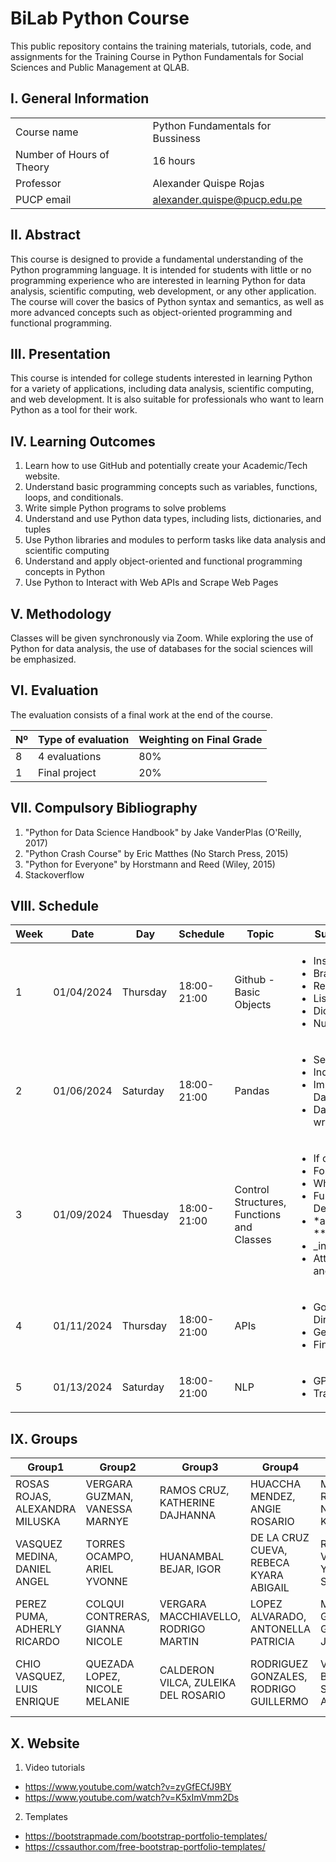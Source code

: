 # BiLab Python Course

This public repository contains the training materials, tutorials, code, and assignments for the Training Course in Python Fundamentals for Social Sciences and Public Management at QLAB.

## I. General Information

|  | | 
|:-------------------|---|
| Course name | Python Fundamentals for Bussiness | 
| Number of Hours of Theory | 16 hours |
| Professor | Alexander Quispe Rojas |
| PUCP email | alexander.quispe@pucp.edu.pe |


## II. Abstract

This course is designed to provide a fundamental understanding of the Python programming language. It is intended for students with little or no programming experience who are interested in learning Python for data analysis, scientific computing, web development, or any other application. The course will cover the basics of Python syntax and semantics, as well as more advanced concepts such as object-oriented programming and functional programming.

## III. Presentation

This course is intended for college students interested in learning Python for a variety of applications, including data analysis, scientific computing, and web development. It is also suitable for professionals who want to learn Python as a tool for their work.

## IV. Learning Outcomes

1.	Learn how to use GitHub and potentially create your Academic/Tech website.
2.	Understand basic programming concepts such as variables, functions, loops, and conditionals.
3.	Write simple Python programs to solve problems
4.	Understand and use Python data types, including lists, dictionaries, and tuples
5.	Use Python libraries and modules to perform tasks like data analysis and scientific computing
6.	Understand and apply object-oriented and functional programming concepts in Python
7.	Use Python to Interact with Web APIs and Scrape Web Pages

## V. Methodology

Classes will be given synchronously via Zoom. While exploring the use of Python for data analysis, the use of databases for the social sciences will be emphasized.

## VI. Evaluation

The evaluation consists of a final work at the end of the course.

| Nº | Type of evaluation | Weighting on Final Grade |
|:-------------------|---| ---|
| 8 | 4 evaluations | 80% |
| 1 | Final project | 20%|

## VII. Compulsory Bibliography

1.	"Python for Data Science Handbook" by Jake VanderPlas (O'Reilly, 2017) 
2.	"Python Crash Course" by Eric Matthes (No Starch Press, 2015) 
3.	"Python for Everyone" by Horstmann and Reed (Wiley, 2015)
4.	Stackoverflow

## VIII. Schedule

|Week|Date|Day|Schedule|Topic|Subtopic
|---|---|---|---|---|---|
|1|01/04/2024|Thursday|18:00-21:00| Github - Basic Objects| <ul>  <li>Installation</li>   <li>Branches</li>   <li>Repository </li> <li>Lists</li>   <li>Dictionaries</li>   <li>NumPy </li> </ul>   
|2|01/06/2024|Saturday|18:00-21:00| Pandas | <ul>  <li> Series </li>   <li>Indexing</li>   <li>Importing Data </li> <li> Data wrangling </li> </ul>      
|3|01/09/2024|Thuesday|18:00-21:00 | Control Structures, Functions and Classes| <ul>  <li> If condition </li>   <li> For loop</li>   <li> While Loop</li> <li> Function Definitions </li>   <li> *args and **kwwargs </li>   <li> \_init_</li> <li> Attributes and Methods</li> </ul>    
|4|01/11/2024|Thursday|18:00-21:00| APIs| <ul>  <li>Google Directions</li>   <li>Geolocation</li> <li>Finance APIs</li> </ul>   
|5|01/13/2024|Saturday|18:00-21:00| NLP| <ul>  <li> GPT-4 </li>   <li> Transformers </li>   </ul> 

## IX. Groups
| Group1                         | Group2                          | Group3                               | Group4                                 | Group5                             | Group6                              | Group7                                    | Group8                            | Group9                              |
| ------------------------------ | ------------------------------- | ------------------------------------ | -------------------------------------- | ---------------------------------- | ----------------------------------- | ----------------------------------------- | --------------------------------- | ----------------------------------- |
| ROSAS ROJAS, ALEXANDRA MILUSKA | VERGARA GUZMAN, VANESSA MARNYE  | RAMOS CRUZ, KATHERINE DAJHANNA       | HUACCHA MENDEZ, ANGIE ROSARIO          | MUÑOZ ROSADIO, NATALY KAHLIL       | SANDOVAL SILVA, ALEJANDRO JESUS     | ACERO HILARES, ANDREA ALESSANDRA          | CALDERON GONZALES, JOE ADRIAN     | QUILCATE CASTAÑEDA, CAMILA          |
| VASQUEZ MEDINA, DANIEL ANGEL   | TORRES OCAMPO, ARIEL YVONNE     | HUANAMBAL BEJAR, IGOR                | DE LA CRUZ CUEVA, REBECA KYARA ABIGAIL | RIOS VALDIVIA, YTTAN SEBASTIAN     | BOCANEGRA MORALES, CRISTIAN OMAR    | RUA ZARATE, DYLAN ARIAM                   | BRAVO TAVERA, MADISON NICOLE      | CENTENO CUCCHE, LUIGGI JOAQUIN JUDA |
| PEREZ PUMA, ADHERLY RICARDO    | COLQUI CONTRERAS, GIANNA NICOLE | VERGARA MACCHIAVELLO, RODRIGO MARTIN | LOPEZ ALVARADO, ANTONELLA PATRICIA     | MARTINEZ GUTIERREZ, GUSTAVO JAVIER | DAVILA ROMERO, CAMILA DANIELA       | CALLE PALACIOS, ANDRES DANIEL             | RENDON FLORES, MIRELLA SOFIA      | GAMBOA SANCHEZ, BRIYITT JHOMARA     |
| CHIO VASQUEZ, LUIS ENRIQUE     | QUEZADA LOPEZ, NICOLE MELANIE   | CALDERON VILCA, ZULEIKA DEL ROSARIO  | RODRIGUEZ GONZALES, RODRIGO GUILLERMO  | VILCA BENDEZU, SEBASTIAN ANTHONY   | ORIHUELA NUÑEZ, ELISANGELA ESTRELLA | VASQUEZ SANCHEZ, GUILLERMO GABRIEL ALONSO | REYNOSO ESPINOZA, DEIVIT WILFREDO | ROCCA DURAND, GIANELLA ALESSANDRA   |

## X. Website

1. Video tutorials
- https://www.youtube.com/watch?v=zyGfECfJ9BY
- https://www.youtube.com/watch?v=K5xImVmm2Ds


2. Templates
- https://bootstrapmade.com/bootstrap-portfolio-templates/
- https://cssauthor.com/free-bootstrap-portfolio-templates/





